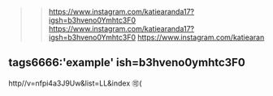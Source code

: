 > > https://www.instagram.com/katiearanda17?igsh=b3hveno0Ymhtc3F0 https://www.instagram.com/katiearanda17?igsh=b3hveno0Ymhtc3F0 https://www.instagram.com/katiearan


## tags6666:'example'[](https://) ish=b3hveno0ymhtc3F0

http//v=nfpi4a3J9Uw&list=LL&index
:accept:(

